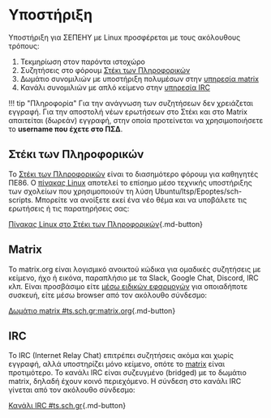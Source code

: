 # Υποστήριξη

Υποστήριξη για ΣΕΠΕΗΥ με Linux προσφέρεται με τους ακόλουθους τρόπους:

1. Τεκμηρίωση στον παρόντα ιστοχώρο
2. Συζητήσεις στο φόρουμ [Στέκι των Πληροφορικών](#steki)
3. Δωμάτιο συνομιλιών με υποστήριξη πολυμέσων στην [υπηρεσία matrix](#matrix)
4. Κανάλι συνομιλιών με απλό κείμενο στην [υπηρεσία IRC](#irc)

!!! tip "Πληροφορία"
    Για την ανάγνωση των συζητήσεων δεν χρειάζεται εγγραφή. Για την αποστολή
    νέων ερωτήσεων στο Στέκι και στο Matrix απαιτείται (δωρεάν) εγγραφή, στην
    οποία προτείνεται να χρησιμοποιήσετε το **username που έχετε στο ΠΣΔ**.

## Στέκι των Πληροφορικών
<a name="steki"></a>

To [Στέκι των Πληροφορικών](https://alkisg.mysch.gr/steki/) είναι το
διασημότερο φόρουμ για καθηγητές ΠΕ86. Ο [πίνακας
Linux](https://alkisg.mysch.gr/steki/index.php?board=67.0) αποτελεί το επίσημο
μέσο τεχνικής υποστήριξης των σχολείων που χρησιμοποιούν τη λύση
Ubuntu/ltsp/Epoptes/sch-scripts. Μπορείτε να ανοίξετε εκεί ένα νέο θέμα και να
υποβάλετε τις ερωτήσεις ή τις παρατηρήσεις σας:

[Πίνακας Linux στο Στέκι των
Πληροφορικών](https://alkisg.mysch.gr/steki/index.php?board=67.0){.md-button}

## Matrix

Το matrix.org είναι λογισμικό ανοικτού κώδικα για ομαδικές συζητήσεις με
κείμενο, ήχο ή εικόνα, παραπλήσιο με τα Slack, Google Chat, Discord, IRC κλπ.
Είναι προσβάσιμο είτε [μέσω ειδικών εφαρμογών](https://matrix.org/clients/)
για οποιαδήποτε συσκευή, είτε μέσω browser από τον ακόλουθο σύνδεσμο:

[Δωμάτιο matrix #ts.sch.gr:matrix.org](https://app.element.io/#/room/#ts.sch.gr:matrix.org){.md-button}

## IRC

Το IRC (Internet Relay Chat) επιτρέπει συζητήσεις ακόμα και χωρίς εγγραφή,
αλλά υποστηρίζει μόνο κείμενο, οπότε το [matrix](#matrix) είναι προτιμότερο.
Το κανάλι IRC είναι συζευγμένο (bridged) με το δωμάτιο matrix, δηλαδή έχουν
κοινό περιεχόμενο. Η σύνδεση στο κανάλι IRC γίνεται από τον ακόλουθο σύνδεσμο:

[Κανάλι IRC #ts.sch.gr](https://ts.sch.gr/repo/irc){.md-button}
